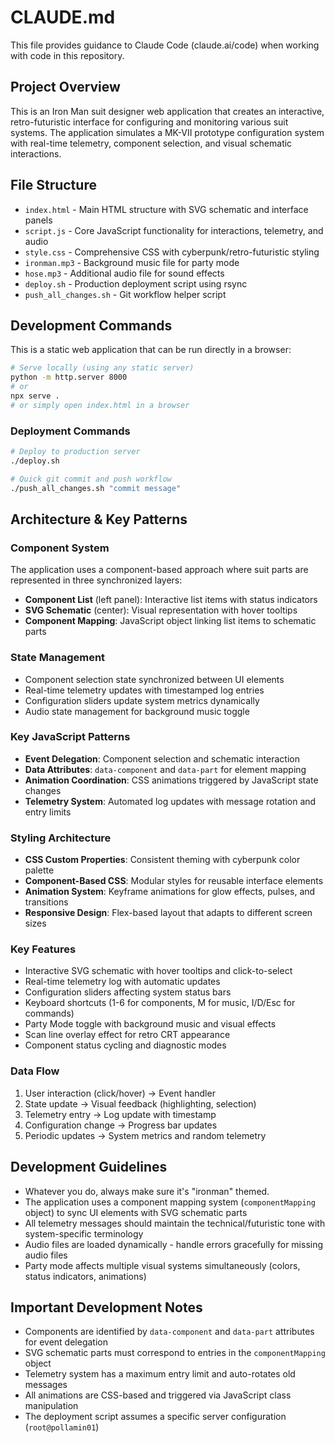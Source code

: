 # CLAUDE.md

This file provides guidance to Claude Code (claude.ai/code) when working with code in this repository.

## Project Overview

This is an Iron Man suit designer web application that creates an interactive, retro-futuristic interface for configuring and monitoring various suit systems. The application simulates a MK-VII prototype configuration system with real-time telemetry, component selection, and visual schematic interactions.

## File Structure

- `index.html` - Main HTML structure with SVG schematic and interface panels
- `script.js` - Core JavaScript functionality for interactions, telemetry, and audio
- `style.css` - Comprehensive CSS with cyberpunk/retro-futuristic styling
- `ironman.mp3` - Background music file for party mode
- `hose.mp3` - Additional audio file for sound effects
- `deploy.sh` - Production deployment script using rsync
- `push_all_changes.sh` - Git workflow helper script

## Development Commands

This is a static web application that can be run directly in a browser:

```bash
# Serve locally (using any static server)
python -m http.server 8000
# or
npx serve .
# or simply open index.html in a browser
```

### Deployment Commands

```bash
# Deploy to production server
./deploy.sh

# Quick git commit and push workflow
./push_all_changes.sh "commit message"
```

## Architecture & Key Patterns

### Component System
The application uses a component-based approach where suit parts are represented in three synchronized layers:
- **Component List** (left panel): Interactive list items with status indicators
- **SVG Schematic** (center): Visual representation with hover tooltips
- **Component Mapping**: JavaScript object linking list items to schematic parts

### State Management
- Component selection state synchronized between UI elements
- Real-time telemetry updates with timestamped log entries
- Configuration sliders update system metrics dynamically
- Audio state management for background music toggle

### Key JavaScript Patterns
- **Event Delegation**: Component selection and schematic interaction
- **Data Attributes**: `data-component` and `data-part` for element mapping
- **Animation Coordination**: CSS animations triggered by JavaScript state changes
- **Telemetry System**: Automated log updates with message rotation and entry limits

### Styling Architecture
- **CSS Custom Properties**: Consistent theming with cyberpunk color palette
- **Component-Based CSS**: Modular styles for reusable interface elements  
- **Animation System**: Keyframe animations for glow effects, pulses, and transitions
- **Responsive Design**: Flex-based layout that adapts to different screen sizes

### Key Features
- Interactive SVG schematic with hover tooltips and click-to-select
- Real-time telemetry log with automatic updates
- Configuration sliders affecting system status bars
- Keyboard shortcuts (1-6 for components, M for music, I/D/Esc for commands)
- Party Mode toggle with background music and visual effects
- Scan line overlay effect for retro CRT appearance
- Component status cycling and diagnostic modes

### Data Flow
1. User interaction (click/hover) → Event handler
2. State update → Visual feedback (highlighting, selection)
3. Telemetry entry → Log update with timestamp
4. Configuration change → Progress bar updates
5. Periodic updates → System metrics and random telemetry

## Development Guidelines

- Whatever you do, always make sure it's "ironman" themed.
- The application uses a component mapping system (`componentMapping` object) to sync UI elements with SVG schematic parts
- All telemetry messages should maintain the technical/futuristic tone with system-specific terminology
- Audio files are loaded dynamically - handle errors gracefully for missing audio files
- Party mode affects multiple visual systems simultaneously (colors, status indicators, animations)

## Important Development Notes

- Components are identified by `data-component` and `data-part` attributes for event delegation
- SVG schematic parts must correspond to entries in the `componentMapping` object
- Telemetry system has a maximum entry limit and auto-rotates old messages
- All animations are CSS-based and triggered via JavaScript class manipulation
- The deployment script assumes a specific server configuration (`root@pollamin01`)